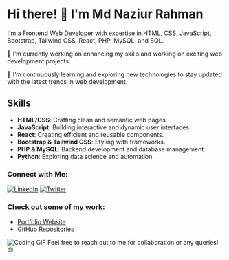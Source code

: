 # Hi there! 👋 I'm Md Naziur Rahman

I'm a Frontend Web Developer with expertise in HTML, CSS, JavaScript, Bootstrap, Tailwind CSS, React, PHP, MySQL, and SQL.

🔭 I’m currently working on enhancing my skills and working on exciting web development projects.

🌱 I’m continuously learning and exploring new technologies to stay updated with the latest trends in web development.

## Skills

- **HTML/CSS**: Crafting clean and semantic web pages.
- **JavaScript**: Building interactive and dynamic user interfaces.
- **React**: Creating efficient and reusable components.
- **Bootstrap & Tailwind CSS**: Styling with frameworks.
- **PHP & MySQL**: Backend development and database management.
- **Python**: Exploring data science and automation.

### Connect with Me:
[![LinkedIn](https://img.shields.io/badge/LinkedIn-naziur-rahman-blue)](https://www.linkedin.com/in/naziur-rahman)
[![Twitter](https://img.shields.io/twitter/follow/naziur_rahman?style=social)](https://twitter.com/naziur_rahman)

### Check out some of my work:
- [Portfolio Website](#) <!-- Replace # with your portfolio website URL -->
- [GitHub Repositories](https://github.com/Naziur-Rahman?tab=repositories) <!-- Replace with your GitHub profile URL -->

![Coding GIF](https://media.giphy.com/media/ZVik7pBtu9dNS/giphy.gif)
Feel free to reach out to me for collaboration or any queries! 😊
